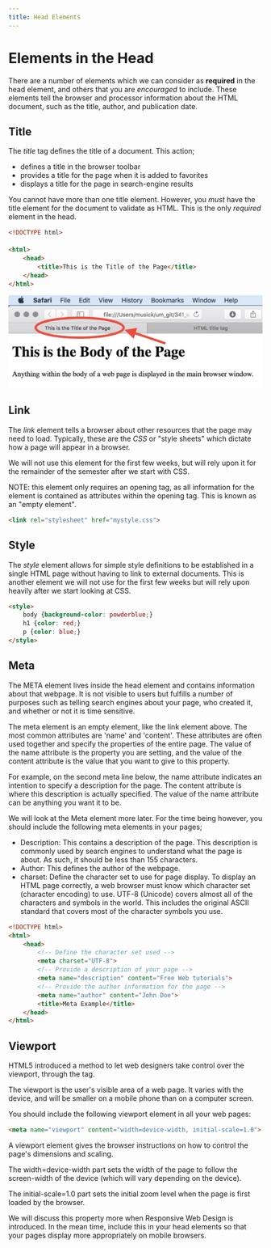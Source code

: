 ```yaml
---
title: Head Elements
---
```

# Elements in the Head

There are a number of elements which we can consider as **required** in the head element, and others that you are _encouraged_ to include. These elements tell the browser and processor information about the HTML document, such as the title, author, and publication date.


## Title

The _title_ tag defines the title of a document. This action;

- defines a title in the browser toolbar
- provides a title for the page when it is added to favorites
- displays a title for the page in search-engine results

You cannot have more than one title element.
However, you _must_ have the title element for the document to validate as HTML. This is the only _required_ element in the head.

```html
<!DOCTYPE html>

<html>
    <head>
        <title>This is the Title of the Page</title>
    </head>
</html>
```

![Example of Title in Browser Tab](../imgs/titleElement.jpg)


## Link
The _link_ element tells a browser about other resources that the page may need to load. Typically, these are the _CSS_ or "style sheets" which dictate how a page will appear in a browser.

We will not use this element for the first few weeks, but will rely upon it for the remainder of the semester after we start with CSS.

NOTE: this element only requires an opening tag, as all information for the element is contained as attributes within the opening tag. This is known as an "empty element".

```html
<link rel="stylesheet" href="mystyle.css">
```

## Style
The _style_ element allows for simple style definitions to be established in a single HTML page without having to link to external documents. This is another element we will not use for the first few weeks but will rely upon heavily after we start looking at CSS.

```html
<style>
    body {background-color: powderblue;}
    h1 {color: red;}
    p {color: blue;}
</style>
```

## Meta
The META element lives inside the head element and contains information about that webpage.
It is not visible to users but fulfills a number of purposes such as telling search engines about your page, who created it, and whether or not it is time sensitive.

The meta element is an empty element, like the link element above. The most common attributes are 'name' and 'content'. These attributes are often used together and specify the properties of the entire page. The value of the name attribute is the property you are setting, and the value of the content attribute is the value that you want to give to this property.

For example, on the second meta line below, the name attribute indicates an intention to specify a description for the page. The content attribute is where this description is actually specified.
The value of the name attribute can be anything you want it to be.

We will look at the Meta element more later. For the time being however, you should include the following meta elements in your pages;

- Description: This contains a description of the page. This description is commonly used by search engines to understand what the page is about. As such, it should be less than 155 characters.
- Author: This defines the author of the webpage.
- charset: Define the character set to use for page display. To display an HTML page correctly, a web browser must know which character set (character encoding) to use. UTF-8 (Unicode) covers almost all of the characters and symbols in the world. This includes the original ASCII standard that covers most of the character symbols you use.

```html
<!DOCTYPE html>
<html>
    <head>
        <!-- Define the character set used -->
        <meta charset="UTF-8">
        <!-- Provide a description of your page -->
        <meta name="description" content="Free Web tutorials">
        <!-- Provide the author information for the page -->
        <meta name="author" content="John Doe">
        <title>Meta Example</title>
    </head>
</html>
```

## Viewport
HTML5 introduced a method to let web designers take control over the viewport, through the <meta> tag.

The viewport is the user's visible area of a web page. It varies with the device, and will be smaller on a mobile phone than on a computer screen.

You should include the following <meta> viewport element in all your web pages:

```html
<meta name="viewport" content="width=device-width, initial-scale=1.0">
```

A <meta> viewport element gives the browser instructions on how to control the page's dimensions and scaling.

The width=device-width part sets the width of the page to follow the screen-width of the device (which will vary depending on the device).

The initial-scale=1.0 part sets the initial zoom level when the page is first loaded by the browser.

We will discuss this property more when Responsive Web Design is introduced. In the mean time, include this in your head elements so that your pages display more appropriately on mobile browsers. 